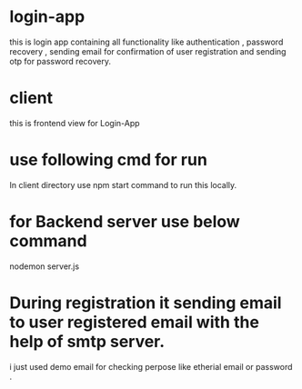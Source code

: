 # login-app
this is login app containing all functionality like authentication , password recovery , sending email for confirmation of user registration and sending otp for password recovery.

# client 
this is frontend view for Login-App 
# use following cmd for run 
In client directory use npm start command to run this locally.

# for Backend server use below command 
nodemon server.js

# During registration it sending email to user registered email with the help of smtp server.
i just used demo email for checking perpose like etherial email or password .
